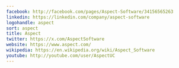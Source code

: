 ```yaml
---
facebook: http://facebook.com/pages/Aspect-Software/34156565263
linkedin: https://linkedin.com/company/aspect-software
logohandle: aspect
sort: aspect
title: Aspect
twitter: https://x.com/AspectSoftware
website: https://www.aspect.com/
wikipedia: https://en.wikipedia.org/wiki/Aspect_Software
youtube: http://youtube.com/user/AspectUC
---
```

